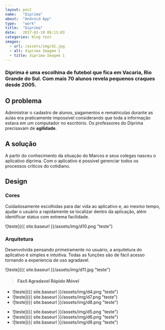 ```yaml
---
layout: post
name:   "Diprima"
about:  "Android App"
type:   "work"
title:  "Diprima"
date:   2017-02-10 09:11:03
categories: blog test
images:
  - url: /assets/img/d1.jpg
  - alt: diprima Imagem 1
  - title: diprima Imagem 1
---
```


### Diprima é uma escolhina de futebol que fica em Vacaria, Rio Grande do Sul. Com mais 70 alunos revela pequenos craques desde 2005.
 
O problema
----------
Administrar o cadastro de alunos, pagamentos e rematriculas durante as aulas era praticamente impossível considerando que toda a informação estava em um computador no escritório. Os professores do Diprima precisavam de **agilidade**.

A solução
---------
A partir do conhecimento da situação do Marcos e seus colegas nasceu o aplicativo diprima. Com o aplicativo é possivel gerenciar todos os processos críticos do cotidiano.

Design
------

### Cores

Cuidadosamente escolhidas para dar vida ao aplicativo e, ao mesmo tempo, ajudar o usuário a rapidamente se localizar dentro da aplicação, além identificar status com extrema facilidade.

>
  ![teste]({{ site.baseurl }}/assets/img/d10.png "teste")

### Arquitetura
Desenvolvida pensando primeiramente no usuário, a arquitetura do aplicativo é simples e intuitiva. Todas as funções são de fácil acesso tornando a experiencia de uso agradavel.

>
  ![teste]({{ site.baseurl }}/assets/img/d11.jpg "teste")

> #### Fácil Agradavel Rápido Móvel

>
  - ![teste]({{ site.baseurl }}/assets/img/d4.png "teste")
  - ![teste]({{ site.baseurl }}/assets/img/d7.png "teste")
  - ![teste]({{ site.baseurl }}/assets/img/d8.png "teste")

>
  - ![teste]({{ site.baseurl }}/assets/img/d5.png "teste")
  - ![teste]({{ site.baseurl }}/assets/img/d6.png "teste")
  - ![teste]({{ site.baseurl }}/assets/img/d9.png "teste")

[jekyll-gh]: https://github.com/mojombo/jekyll
[jekyll]:    http://jekyllrb.com
